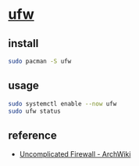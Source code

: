 # [ufw](https://launchpad.net/ufw)

## install

```sh
sudo pacman -S ufw
```

## usage

```sh
sudo systemctl enable --now ufw
sudo ufw status
```

## reference

- [Uncomplicated Firewall - ArchWiki](https://wiki.archlinux.org/title/Uncomplicated_Firewall)
